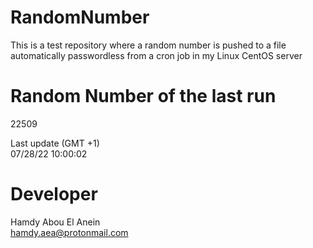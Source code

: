 # RandomNumber    
This is a test repository where a random number is pushed to a file automatically passwordless from a cron job in my Linux CentOS server    
# Random Number of the last run   
22509
      
Last update (GMT +1)    
07/28/22 10:00:02
# Developer    
Hamdy Abou El Anein   
hamdy.aea@protonmail.com
